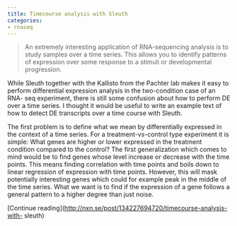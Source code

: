 ```yaml
---
title: Timecourse analysis with Sleuth
categories:
- rnaseq
---
```

> An extremely interesting application of RNA-sequencing analysis is to study
samples over a time series. This allows you to identify patterns of expression
over some response to a stimuli or developmental progression.
<!--more-->

While Sleuth together with the Kallisto from the Pachter lab makes it easy to
perform differential expression analysis in the two-condition case of an RNA-
seq experiment, there is still some confusion about how to perform DE over a
time series. I thought it would be useful to write an example text of how to
detect DE transcripts over a time course with Sleuth.

The first problem is to define what we mean by differentially expressed in the
context of a time series. For a treatment-vs-control type experiment it is
simple: What genes are higher or lower expressed in the treatment condition
compared to the control? The first generalization which comes to mind would be
to find genes whose level increase or decrease with the time points. This
means finding correlation with time points and boils down to linear regression
of expression with time points. However, this will mask potentially
interesting genes which could for example peak in the middle of the time
series. What we want is to find if the expression of a gene follows a general
pattern to a higher degree than just noise.

[Continue reading](http://nxn.se/post/134227694720/timecourse-analysis-with-
sleuth)

